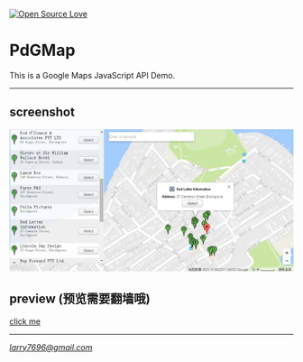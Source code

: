 [![Open Source Love](https://badges.frapsoft.com/os/v3/open-source.svg?v=103)](https://github.com/ellerbrock/open-source-badges/)
# PdGMap
This is a Google Maps JavaScript API Demo.

***

## screenshot ##

![screenshot](https://raw.githubusercontent.com/venwyhk/PdGMap/master/screenshot.jpg)

## preview (预览需要翻墙哦) ##

[click me](http://htmlpreview.github.com/?https://github.com/venwyhk/PdGMap/blob/master/index.html)

***

*larry7696@gmail.com*
